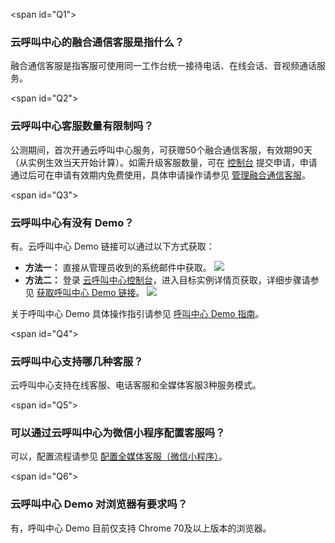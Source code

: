 <span id="Q1"></span>
### 云呼叫中心的融合通信客服是指什么？
融合通信客服是指客服可使用同一工作台统一接待电话、在线会话、音视频通话服务。

<span id="Q2"></span>
### 云呼叫中心客服数量有限制吗？
公测期间，首次开通云呼叫中心服务，可获赠50个融合通信客服，有效期90天（从实例生效当天开始计算）。如需升级客服数量，可在 [控制台](https://console.cloud.tencent.com/ccc) 提交申请，申请通过后可在申请有效期内免费使用，具体申请操作请参见 [管理融合通信客服](https://cloud.tencent.com/document/product/679/41350)。

<span id="Q3"></span>
### 云呼叫中心有没有 Demo？
有。云呼叫中心 Demo 链接可以通过以下方式获取：
- **方法一：**
 直接从管理员收到的系统邮件中获取。
 ![](https://main.qcloudimg.com/raw/55984d91c42c4468012dde102c0a855f.png)
- **方法二：**
 登录 [云呼叫中心控制台](https://console.cloud.tencent.com/ccc)，进入目标实例详情页获取，详细步骤请参见 [获取呼叫中心 Demo 链接](https://cloud.tencent.com/document/product/679/41352#.E8.8E.B7.E5.8F.96.E5.91.BC.E5.8F.AB.E4.B8.AD.E5.BF.83-demo-.E9.93.BE.E6.8E.A5)。
 ![](https://main.qcloudimg.com/raw/8a0799dffb9516378b1ab1d79277b4f0.png)

关于呼叫中心 Demo 具体操作指引请参见 [呼叫中心 Demo 指南](https://cloud.tencent.com/document/product/679/41404)。

<span id="Q4"></span>
### 云呼叫中心支持哪几种客服？
云呼叫中心支持在线客服、电话客服和全媒体客服3种服务模式。

<span id="Q5"></span>
### 可以通过云呼叫中心为微信小程序配置客服吗？
可以，配置流程请参见 [配置全媒体客服（微信小程序）](https://cloud.tencent.com/document/product/679/41406)。

<span id="Q6"></span>
### 云呼叫中心 Demo 对浏览器有要求吗？
有，呼叫中心 Demo 目前仅支持 Chrome 70及以上版本的浏览器。

